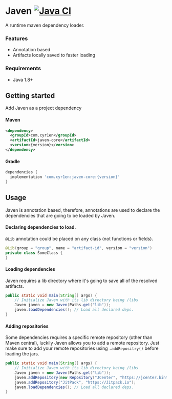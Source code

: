 # Javen [![Java CI](https://github.com/CyR1en/Javen/actions/workflows/gradle.yml/badge.svg?branch=master)](https://github.com/CyR1en/Javen/actions/workflows/gradle.yml)
A runtime maven dependency loader.

### Features
- Annotation based
- Artifacts locally saved to faster loading

### Requirements
- Java 1.8+

## Getting started
Add Javen as a project dependency
#### Maven
```xml
<dependency>
  <groupId>com.cyr1en</groupId>
  <artifactId>javen-core</artifactId>
  <version>{version}</version>
</dependency>
```
#### Gradle
```groovy
dependencies {
  implementation 'com.cyr1en:javen-core:{version}'
}
```

## Usage
Javen is annotation based, therefore, annotations are used to declare the dependencies that are going to be loaded by Javen.

#### Declaring dependencies to load.
`@Lib` annotation could be placed on any class (not functions or fields).
```java
@Lib(group = "group", name = "artifact-id", version = "version")
private class SomeClass {
}
```

#### Loading dependencies
Javen requires a lib directory where it's going to save all of the resolved artifacts.
```java
public static void main(String[] args) {
    // Initialize Javen with its lib directory being /libs
    Javen javen = new Javen(Paths.get("lib"));
    javen.loadDependencies(); // Load all declared deps.
}
```

#### Adding repositories
Some dependencies requires a specific remote repository (other than Maven central), luckily Javen allows you to add a remote repository. Just make sure to add your remote repositories using `.addRepositry()` before loading the jars.
```java
public static void main(String[] args) {
    // Initialize Javen with its lib directory being /libs
    Javen javen = new Javen(Paths.get("lib"));
    javen.addRepository(new Repository("JCenter", "https://jcenter.bintray.com/", "default"));
    javen.addRepository("JitPack", "https://Jitpack.io");
    javen.loadDependencies(); // Load all declared deps.
}
```
